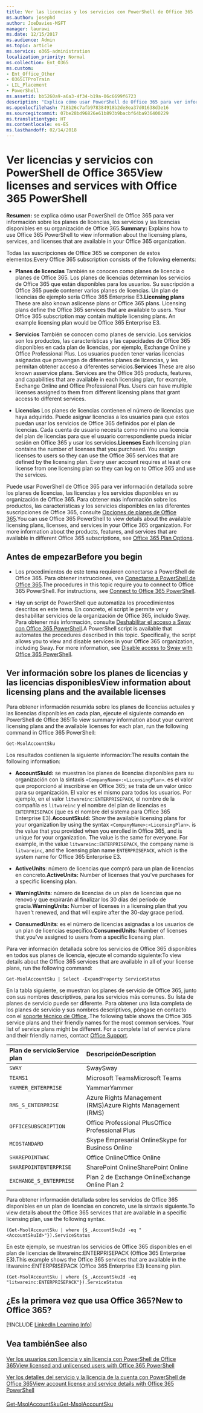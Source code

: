 ```yaml
---
title: Ver las licencias y los servicios con PowerShell de Office 365
ms.author: josephd
author: JoeDavies-MSFT
manager: laurawi
ms.date: 12/15/2017
ms.audience: Admin
ms.topic: article
ms.service: o365-administration
localization_priority: Normal
ms.collection: Ent_O365
ms.custom:
- Ent_Office_Other
- O365ITProTrain
- LIL_Placement
- PowerShell
ms.assetid: bb5260a9-a6a3-4f34-b19a-06c6699f6723
description: "Explica cómo usar PowerShell de Office 365 para ver información sobre los planes de licencias, los servicios y las licencias disponibles en su organización de Office 365."
ms.openlocfilehash: 718b26c7afb978384918b2de8ea37d01638d3e16
ms.sourcegitcommit: 07be28bd96826e61b893b9bacbf64ba936400229
ms.translationtype: HT
ms.contentlocale: es-ES
ms.lasthandoff: 02/14/2018
---
```

# <a name="view-licenses-and-services-with-office-365-powershell"></a><span data-ttu-id="98dfc-103">Ver licencias y servicios con PowerShell de Office 365</span><span class="sxs-lookup"><span data-stu-id="98dfc-103">View licenses and services with Office 365 PowerShell</span></span>

<span data-ttu-id="98dfc-104">**Resumen:** se explica cómo usar PowerShell de Office 365 para ver información sobre los planes de licencias, los servicios y las licencias disponibles en su organización de Office 365.</span><span class="sxs-lookup"><span data-stu-id="98dfc-104">**Summary:** Explains how to use Office 365 PowerShell to view information about the licensing plans, services, and licenses that are available in your Office 365 organization.</span></span>
  
<span data-ttu-id="98dfc-105">Todas las suscripciones de Office 365 se componen de estos elementos:</span><span class="sxs-lookup"><span data-stu-id="98dfc-105">Every Office 365 subscription consists of the following elements:</span></span>
- <span data-ttu-id="98dfc-p101">**Planes de licencias** También se conocen como planes de licencia o planes de Office 365. Los planes de licencias determinan los servicios de Office 365 que están disponibles para los usuarios. Su suscripción a Office 365 puede contener varios planes de licencias. Un plan de licencias de ejemplo sería Office 365 Enterprise E3.</span><span class="sxs-lookup"><span data-stu-id="98dfc-p101">**Licensing plans** These are also known aslicense plans or Office 365 plans. Licensing plans define the Office 365 services that are available to users. Your Office 365 subscription may contain multiple licensing plans. An example licensing plan would be Office 365 Enterprise E3.</span></span>
    
- <span data-ttu-id="98dfc-p102">**Servicios** También se conocen como planes de servicio. Los servicios son los productos, las características y las capacidades de Office 365 disponibles en cada plan de licencias, por ejemplo, Exchange Online y Office Professional Plus. Los usuarios pueden tener varias licencias asignadas que provengan de diferentes planes de licencias, y les permitan obtener acceso a diferentes servicios.</span><span class="sxs-lookup"><span data-stu-id="98dfc-p102">**Services** These are also known asservice plans. Services are the Office 365 products, features, and capabilities that are available in each licensing plan, for example, Exchange Online and Office Professional Plus. Users can have multiple licenses assigned to them from different licensing plans that grant access to different services.</span></span>
    
- <span data-ttu-id="98dfc-p103">**Licencias** Los planes de licencias contienen el número de licencias que haya adquirido. Puede asignar licencias a los usuarios para que estos puedan usar los servicios de Office 365 definidos por el plan de licencias. Cada cuenta de usuario necesita como mínimo una licencia del plan de licencias para que el usuario correspondiente pueda iniciar sesión en Office 365 y usar los servicios.</span><span class="sxs-lookup"><span data-stu-id="98dfc-p103">**Licenses** Each licensing plan contains the number of licenses that you purchased. You assign licenses to users so they can use the Office 365 services that are defined by the licensing plan. Every user account requires at least one license from one licensing plan so they can log on to Office 365 and use the services.</span></span>
    
<span data-ttu-id="98dfc-p104">Puede usar PowerShell de Office 365 para ver información detallada sobre los planes de licencias, las licencias y los servicios disponibles en su organización de Office 365. Para obtener más información sobre los productos, las características y los servicios disponibles en las diferentes suscripciones de Office 365, consulte [Opciones de planes de Office 365](https://go.microsoft.com/fwlink/p/?LinkId=691147).</span><span class="sxs-lookup"><span data-stu-id="98dfc-p104">You can use Office 365 PowerShell to view details about the available licensing plans, licenses, and services in your Office 365 organization. For more information about the products, features, and services that are available in different Office 365 subscriptions, see [Office 365 Plan Options](https://go.microsoft.com/fwlink/p/?LinkId=691147).</span></span>
## <a name="before-you-begin"></a><span data-ttu-id="98dfc-118">Antes de empezar</span><span class="sxs-lookup"><span data-stu-id="98dfc-118">Before you begin</span></span>
<span data-ttu-id="98dfc-119"><a name="RTT"> </a></span><span class="sxs-lookup"><span data-stu-id="98dfc-119"><a name="RTT"> </a></span></span>

- <span data-ttu-id="98dfc-p105">Los procedimientos de este tema requieren conectarse a PowerShell de Office 365. Para obtener instrucciones, vea [Conectarse a PowerShell de Office 365](connect-to-office-365-powershell.md).</span><span class="sxs-lookup"><span data-stu-id="98dfc-p105">The procedures in this topic require you to connect to Office 365 PowerShell. For instructions, see [Connect to Office 365 PowerShell](connect-to-office-365-powershell.md).</span></span>
    
- <span data-ttu-id="98dfc-p106">Hay un script de PowerShell que automatiza los procedimientos descritos en este tema. En concreto, el script le permite ver y deshabilitar servicios de la organización de Office 365, incluido Sway. Para obtener más información, consulte [Deshabilitar el acceso a Sway con Office 365 PowerShell](disable-access-to-sway-with-office-365-powershell.md).</span><span class="sxs-lookup"><span data-stu-id="98dfc-p106">A PowerShell script is available that automates the procedures described in this topic. Specifically, the script allows you to view and disable services in your Office 365 organization, including Sway. For more information, see [Disable access to Sway with Office 365 PowerShell](disable-access-to-sway-with-office-365-powershell.md).</span></span>
    
## <a name="view-information-about-licensing-plans-and-the-available-licenses"></a><span data-ttu-id="98dfc-125">Ver información sobre los planes de licencias y las licencias disponibles</span><span class="sxs-lookup"><span data-stu-id="98dfc-125">View information about licensing plans and the available licenses</span></span>
<span data-ttu-id="98dfc-126"><a name="ShortVersion"> </a></span><span class="sxs-lookup"><span data-stu-id="98dfc-126"><a name="ShortVersion"> </a></span></span>

<span data-ttu-id="98dfc-127">Para obtener información resumida sobre los planes de licencias actuales y las licencias disponibles en cada plan, ejecute el siguiente comando en PowerShell de Office 365:</span><span class="sxs-lookup"><span data-stu-id="98dfc-127">To view summary information about your current licensing plans and the available licenses for each plan, run the following command in Office 365 PowerShell:</span></span>
  
```
Get-MsolAccountSku
```

<span data-ttu-id="98dfc-128">Los resultados contienen la siguiente información:</span><span class="sxs-lookup"><span data-stu-id="98dfc-128">The results contain the following information:</span></span>
  
- <span data-ttu-id="98dfc-p107">**AccountSkuId:** se muestran los planes de licencias disponibles para su organización con la sintaxis `<CompanyName>:<LicensingPlan>`. _<CompanyName>_ es el valor que proporcionó al inscribirse en Office 365; se trata de un valor único para su organización. El valor _<LicensingPlan>_ es el mismo para todos los usuarios. Por ejemplo, en el valor `litwareinc:ENTERPRISEPACK`, el nombre de la compañía es `litwareinc` y el nombre del plan de licencias es `ENTERPRISEPACK` (que es el nombre del sistema para Office 365 Enterprise E3).</span><span class="sxs-lookup"><span data-stu-id="98dfc-p107">**AccountSkuId:** Show the available licensing plans for your organization by using the syntax `<CompanyName>:<LicensingPlan>`.  _<CompanyName>_ is the value that you provided when you enrolled in Office 365, and is unique for your organization. The _<LicensingPlan>_ value is the same for everyone. For example, in the value `litwareinc:ENTERPRISEPACK`, the company name is  `litwareinc`, and the licensing plan name  `ENTERPRISEPACK`, which is the system name for Office 365 Enterprise E3.</span></span>
    
- <span data-ttu-id="98dfc-133">**ActiveUnits**: número de licencias que compró para un plan de licencias en concreto.</span><span class="sxs-lookup"><span data-stu-id="98dfc-133">**ActiveUnits:** Number of licenses that you've purchases for a specific licensing plan.</span></span>
    
- <span data-ttu-id="98dfc-134">**WarningUnits**: número de licencias de un plan de licencias que no renovó y que expirarán al finalizar los 30 días del período de gracia.</span><span class="sxs-lookup"><span data-stu-id="98dfc-134">**WarningUnits:** Number of licenses in a licensing plan that you haven't renewed, and that will expire after the 30-day grace period.</span></span>
    
- <span data-ttu-id="98dfc-135">**ConsumedUnits**: es el número de licencias asignadas a los usuarios de un plan de licencias específico.</span><span class="sxs-lookup"><span data-stu-id="98dfc-135">**ConsumedUnits:** Number of licenses that you've assigned to users from a specific licensing plan.</span></span>
    
<span data-ttu-id="98dfc-136">Para ver información detallada sobre los servicios de Office 365 disponibles en todos sus planes de licencia, ejecute el comando siguiente:</span><span class="sxs-lookup"><span data-stu-id="98dfc-136">To view details about the Office 365 services that are available in all of your license plans, run the following command:</span></span>
  
```
Get-MsolAccountSku | Select -ExpandProperty ServiceStatus
```

<span data-ttu-id="98dfc-p108">En la tabla siguiente, se muestran los planes de servicio de Office 365, junto con sus nombres descriptivos, para los servicios más comunes. Su lista de planes de servicio puede ser diferente. Para obtener una lista completa de los planes de servicio y sus nombres descriptivos, póngase en contacto con el [soporte técnico de Office ](https://support.office.com/home/contact).</span><span class="sxs-lookup"><span data-stu-id="98dfc-p108">The following table shows the Office 365 service plans and their friendly names for the most common services. Your list of service plans might be different. For a complete list of service plans and their friendly names, contact [Office Support](https://support.office.com/home/contact).</span></span>
  
|<span data-ttu-id="98dfc-140">****Plan de servicio****</span><span class="sxs-lookup"><span data-stu-id="98dfc-140">****Service plan****</span></span>|<span data-ttu-id="98dfc-141">****Descripción****</span><span class="sxs-lookup"><span data-stu-id="98dfc-141">****Description****</span></span>|
|:-----|:-----|
| `SWAY` <br/> |<span data-ttu-id="98dfc-142">Sway</span><span class="sxs-lookup"><span data-stu-id="98dfc-142">Sway</span></span>  <br/> |
| `TEAMS1` <br/> |<span data-ttu-id="98dfc-143">Microsoft Teams</span><span class="sxs-lookup"><span data-stu-id="98dfc-143">Microsoft Teams</span></span>  <br/> |
| `YAMMER_ENTERPRISE` <br/> |<span data-ttu-id="98dfc-144">Yammer</span><span class="sxs-lookup"><span data-stu-id="98dfc-144">Yammer</span></span>  <br/> |
| `RMS_S_ENTERPRISE` <br/> |<span data-ttu-id="98dfc-145">Azure Rights Management (RMS)</span><span class="sxs-lookup"><span data-stu-id="98dfc-145">Azure Rights Management (RMS)</span></span>  <br/> |
| `OFFICESUBSCRIPTION` <br/> |<span data-ttu-id="98dfc-146">Office Professional Plus</span><span class="sxs-lookup"><span data-stu-id="98dfc-146">Office Professional Plus</span></span>  <br/> |
| `MCOSTANDARD` <br/> |<span data-ttu-id="98dfc-147">Skype Empresarial Online</span><span class="sxs-lookup"><span data-stu-id="98dfc-147">Skype for Business Online</span></span>  <br/> |
| `SHAREPOINTWAC` <br/> |<span data-ttu-id="98dfc-148">Office Online</span><span class="sxs-lookup"><span data-stu-id="98dfc-148">Office Online</span></span>  <br/> |
| `SHAREPOINTENTERPRISE` <br/> |<span data-ttu-id="98dfc-149">SharePoint Online</span><span class="sxs-lookup"><span data-stu-id="98dfc-149">SharePoint Online</span></span>  <br/> |
| `EXCHANGE_S_ENTERPRISE` <br/> |<span data-ttu-id="98dfc-150">Plan 2 de Exchange Online</span><span class="sxs-lookup"><span data-stu-id="98dfc-150">Exchange Online Plan 2</span></span>  <br/> |
   
<span data-ttu-id="98dfc-151">Para obtener información detallada sobre los servicios de Office 365 disponibles en un plan de licencias en concreto, use la sintaxis siguiente.</span><span class="sxs-lookup"><span data-stu-id="98dfc-151">To view details about the Office 365 services that are available in a specific licensing plan, use the following syntax.</span></span>
  
```
(Get-MsolAccountSku | where {$_.AccountSkuId -eq " <AccountSkuId>"}).ServiceStatus
```

<span data-ttu-id="98dfc-152">En este ejemplo, se muestran los servicios de Office 365 disponibles en el plan de licencias de litwareinc:ENTERPRISEPACK (Office 365 Enterprise E3).</span><span class="sxs-lookup"><span data-stu-id="98dfc-152">This example shows the Office 365 services that are available in the  litwareinc:ENTERPRISEPACK (Office 365 Enterprise E3) licensing plan.</span></span>
  
```
(Get-MsolAccountSku | where {$_.AccountSkuId -eq "litwareinc:ENTERPRISEPACK"}).ServiceStatus
```

## <a name="new-to-office-365"></a><span data-ttu-id="98dfc-153">¿Es la primera vez que usa Office 365?</span><span class="sxs-lookup"><span data-stu-id="98dfc-153">New to Office 365?</span></span>
<span data-ttu-id="98dfc-154"><a name="ShortVersion"> </a></span><span class="sxs-lookup"><span data-stu-id="98dfc-154"><a name="ShortVersion"> </a></span></span>

[!INCLUDE [LinkedIn Learning Info](../common/office/linkedin-learning-info.md)]
   
## <a name="see-also"></a><span data-ttu-id="98dfc-155">Vea también</span><span class="sxs-lookup"><span data-stu-id="98dfc-155">See also</span></span>
<span data-ttu-id="98dfc-156"><a name="ShortVersion"> </a></span><span class="sxs-lookup"><span data-stu-id="98dfc-156"><a name="ShortVersion"> </a></span></span>

#### 

[<span data-ttu-id="98dfc-157">Ver los usuarios con licencia y sin licencia con PowerShell de Office 365</span><span class="sxs-lookup"><span data-stu-id="98dfc-157">View licensed and unlicensed users with Office 365 PowerShell</span></span>](view-licensed-and-unlicensed-users-with-office-365-powershell.md)
  
[<span data-ttu-id="98dfc-158">Ver los detalles del servicio y la licencia de la cuenta con PowerShell de Office 365</span><span class="sxs-lookup"><span data-stu-id="98dfc-158">View account license and service details with Office 365 PowerShell</span></span>](view-account-license-and-service-details-with-office-365-powershell.md)
#### 

[<span data-ttu-id="98dfc-159">Get-MsolAccountSku</span><span class="sxs-lookup"><span data-stu-id="98dfc-159">Get-MsolAccountSku</span></span>](https://go.microsoft.com/fwlink/p/?LinkId=691549)

